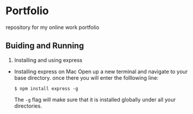 # Portfolio
repository for my online work portfolio

## Buiding and Running

1. Installing and using express

 * Installing express on Mac
   Open up a new terminal and navigate to your base directory. once there you will enter the folllowing line:

   ```$ npm install express -g ```

   The `-g` flag will make sure that it is installed globally under all your directories. 


